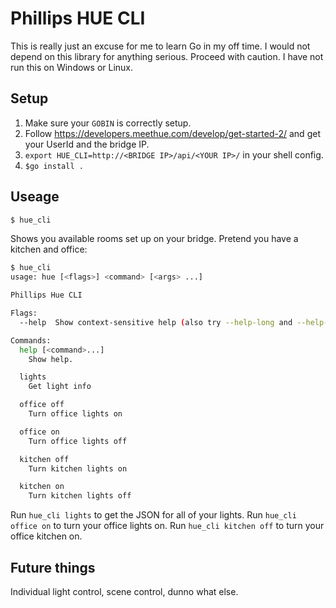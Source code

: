# Phillips HUE CLI

This is really just an excuse for me to learn Go in my off time. I would not
depend on this library for anything serious. Proceed with caution. 
I have not run this on Windows or Linux.

## Setup

1. Make sure your `GOBIN` is correctly setup.
2. Follow https://developers.meethue.com/develop/get-started-2/ and get your UserId and the bridge IP.
3. `export HUE_CLI=http://<BRIDGE IP>/api/<YOUR IP>/` in your shell config.
2. `$go install .`


## Useage

```bash
$ hue_cli
```

Shows you available rooms set up on your bridge. Pretend you have a kitchen and office:

```bash
$ hue_cli
usage: hue [<flags>] <command> [<args> ...]

Phillips Hue CLI

Flags:
  --help  Show context-sensitive help (also try --help-long and --help-man).

Commands:
  help [<command>...]
    Show help.

  lights
    Get light info

  office off
    Turn office lights on

  office on
    Turn office lights off

  kitchen off
    Turn kitchen lights on

  kitchen on
    Turn kitchen lights off
```

Run `hue_cli lights` to get the JSON for all of your lights.
Run `hue_cli office on` to turn your office lights on.
Run `hue_cli kitchen off` to turn your office kitchen on.

## Future things

Individual light control, scene control, dunno what else.
